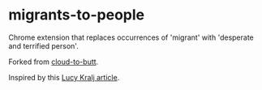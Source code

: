 migrants-to-people
=============

Chrome extension that replaces occurrences of 'migrant' with 'desperate and terrified person'.

Forked from [cloud-to-butt](https://github.com/panicsteve/cloud-to-butt).

Inspired by this [Lucy Kralj article](https://www.opendemocracy.net/ourkingdom/shinealight/lucy-kralj/when-did-inconvenience-kill-compassion-thoughts-on-calais#.VdRCxw8dWOZ.twitter).
